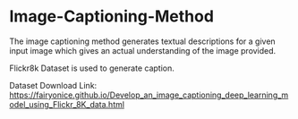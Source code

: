 # Image-Captioning-Method
The image captioning method generates textual descriptions for a given input image which gives an actual understanding of the image provided.

Flickr8k Dataset is used to generate caption.

Dataset Download Link: https://fairyonice.github.io/Develop_an_image_captioning_deep_learning_model_using_Flickr_8K_data.html

